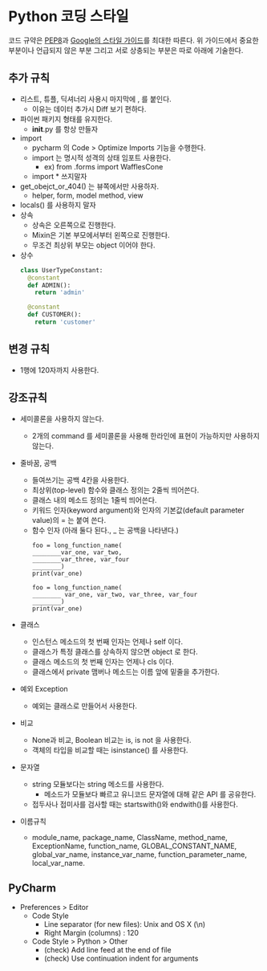 # Python 코딩 스타일

코드 규약은 [PEP8](https://www.python.org/dev/peps/pep-0008/)과 [Google의 스타일 가이드](https://google.github.io/styleguide/pyguide.html)를 최대한 따른다.
위 가이드에서 중요한 부분이나 언급되지 않은 부분 그리고 서로 상충되는 부분은 따로 아래에 기술한다.

## 추가 규칙
- 리스트, 튜플, 딕셔너리 사용시 마지막에 , 를 붙인다.
  - 이유는 데이터 추가시 Diff 보기 편하다.
- 파이썬 패키지 형태를 유지한다.
  - __init__.py 를 항상 만들자
- import 
  - pycharm 의 Code > Optimize Imports 기능을 수행한다.
  - import 는 명시적 성격의 상태 임포트 사용한다.
    - ex) from .forms import WafflesCone
  - import * 쓰지말자
- get_obejct_or_404() 는 뷰쪽에서만 사용하자.
  - helper, form, model method, view
- locals() 를 사용하지 말자
- 상속
  - 상속은 오른쪽으로 진행한다.
  - Mixin은 기본 부모에서부터 왼쪽으로 진행한다.
  - 무조건 최상위 부모는 object 이어야 한다.
- 상수
  ```py
  class UserTypeConstant:
    @constant
    def ADMIN():
      return 'admin'
  
    @constant
    def CUSTOMER():
      return 'customer'
  ```

## 변경 규칙
- 1행에 120자까지 사용한다.


## 강조규칙

- 세미콜론을 사용하지 않는다. 
  - 2개의 command 를 세미콜론을 사용해 한라인에 표현이 가능하지만 사용하지 않는다.
  
- 줄바꿈, 공백
  - 들여쓰기는 공백 4칸을 사용한다.
  - 최상위(top-level) 함수와 클래스 정의는 2줄씩 띄어쓴다.
  - 클래스 내의 메소드 정의는 1줄씩 띄어쓴다.
  - 키워드 인자(keyword argument)와 인자의 기본값(default parameter value)의 = 는 붙여 쓴다.
  - 함수 인자 (아래 둘다 된다., _ 는 공백을 나타낸다.)
    ```
    foo = long_function_name(
    ________var_one, var_two,
    ________var_three, var_four
    ________)
    print(var_one)
    ```
    ```
    foo = long_function_name(
    ________ var_one, var_two, var_three, var_four
    ________)
    print(var_one)
    ```
- 클래스
  - 인스턴스 메소드의 첫 번째 인자는 언제나 self 이다.
  - 클래스가 특정 클래스를 상속하지 않으면 object 로 한다.
  - 클래스 메소드의 첫 번째 인자는 언제나 cls 이다.
  - 클래스에서 private 맴버나 메소드는 이름 앞에 밑줄을 추가한다.

- 예외 Exception
  - 예외는 클래스로 만들어서 사용한다.

- 비교
  - None과 비교, Boolean 비교는 is, is not 을 사용한다.
  - 객체의 타입을 비교할 때는 isinstance() 를 사용한다.

- 문자열
  - string 모듈보다는 string 메소드를 사용한다.
    - 메소드가 모듈보다 빠르고 유니코드 문자열에 대해 같은 API 를 공유한다.
  - 접두사나 접미사를 검사할 때는 startswith()와 endwith()를 사용한다.

- 이름규칙
  - module_name, package_name, ClassName, method_name, ExceptionName, function_name, GLOBAL_CONSTANT_NAME, global_var_name, instance_var_name, function_parameter_name, local_var_name.


## PyCharm 
- Preferences > Editor
  - Code Style
    - Line separator (for new files): Unix and OS X (\n)
    - Right Margin (columns) : 120
  - Code Style > Python >  Other
    - (check) Add line feed at the end of file
    - (check) Use continuation indent for arguments
